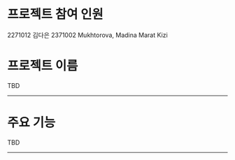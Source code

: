 # 프로젝트 참여 인원

2271012 김다은
2371002 Mukhtorova, Madina Marat Kizi

# 프로젝트 이름

TBD

---

# 주요 기능

TBD

---

